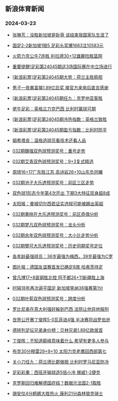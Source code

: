 ## 新浪体育新闻 
### 2024-03-23

+ [张琳芃：没胜新加坡是耻辱 该结束我国家队生涯了](https://sports.sina.com.cn/china/2024-03-22/doc-inapeezv4165199.shtml)

+ [国足2-2新加坡1赔5 足彩头奖爆1683注10583元](https://sports.sina.com.cn/l/2024-03-22/doc-inapcytx4264119.shtml)

+ [火箭力克公牛7连胜 利拉德30+12雄鹿险胜篮网](https://sports.sina.com.cn/basketball/nba/2024-03-22/doc-inapeezv4185680.shtml)

+ [重要提醒!足彩第24045期这3场国际赛在中立场进行](https://sports.sina.com.cn/l/2024-03-22/doc-inapeezu6394742.shtml)

+ [[新浪彩票]足彩第24045期大势：荷兰主胜稳胆](https://sports.sina.com.cn/l/2024-03-22/doc-inapcyts1480482.shtml)

+ [男子一夜暴富擒1.89亿巨奖 接官方来电后直言感谢](https://sports.sina.com.cn/l/2024-03-22/doc-inapcytx4261162.shtml)

+ [[新浪彩票]足彩第24045期任九：克罗地亚客胜](https://sports.sina.com.cn/l/2024-03-22/doc-inapcytw6493216.shtml)

+ [佬牛足彩：英格兰力克巴西 比利时赢球可期](https://sports.sina.com.cn/l/2024-03-22/doc-inaperrk1194461.shtml)

+ [[新浪彩票]足彩第24045期冷热指数：英格兰致胜](https://sports.sina.com.cn/l/2024-03-22/doc-inapcytt8258933.shtml)

+ [[新浪彩票]足彩第24045期盈亏指数：比利时防平](https://sports.sina.com.cn/l/2024-03-22/doc-inapcytw6494291.shtml)

+ [姆希塔良：温格选球员看技术还看人品](https://sports.sina.com.cn/g/2024-03-22/doc-inapevxp3914194.shtml)

+ [032期魏强双色球预测奖号：重号走势](https://sports.sina.com.cn/l/2024-03-22/doc-inaperrq6214513.shtml)

+ [032期艾青双色球预测奖号：9+3复式精选](https://sports.sina.com.cn/l/2024-03-22/doc-inaperrk1188528.shtml)

+ [周琦16+17广东胜江苏 高诗岩26+10山东负同曦](https://sports.sina.com.cn/basketball/cba/2024-03-22/doc-inapfhpi3728207.shtml)

+ [032期池子大乐透预测奖号：前区三区走势](https://sports.sina.com.cn/l/2024-03-22/doc-inapeezq1368880.shtml)

+ [双色球1形态今年第4次开出 下期3大特征现身超8成](https://sports.sina.com.cn/l/2024-03-22/doc-inapevxh1092637.shtml)

+ [太阳报：曼城切尔西若证实违规可能被踢出英超](https://sports.sina.com.cn/g/2024-03-22/doc-inapevxi7860926.shtml)

+ [032期黄桃在大乐透预测奖号：前区奇偶分析](https://sports.sina.com.cn/l/2024-03-22/doc-inapemit4104899.shtml)

+ [032期梦凡双色球预测奖号：龙头分析](https://sports.sina.com.cn/l/2024-03-22/doc-inaperrm7964468.shtml)

+ [032期余年双色球预测奖号：大小比走势分析](https://sports.sina.com.cn/l/2024-03-22/doc-inaperrr3993147.shtml)

+ [032期樊可大乐透预测奖号：历史同期奖号定位](https://sports.sina.com.cn/l/2024-03-22/doc-inapeezv4165927.shtml)

+ [各年龄最强球员：36岁最强为梅西，39岁最强为C罗](https://sports.sina.com.cn/g/2024-03-22/doc-inaperrk1212235.shtml)

+ [图片报：德国友谊赛首发已确定8席 哈弗茨待定](https://sports.sina.com.cn/g/2024-03-22/doc-inapevxp3903991.shtml)

+ [曾凡博17+8首钢胜北控 阿不都26+11新疆胜上海](https://sports.sina.com.cn/basketball/cba/2024-03-22/doc-inapfhpn4795881.shtml)

+ [时隔18年再次逼平国足 新加坡笑纳36强赛第1分](https://sports.sina.com.cn/china/2024-03-22/doc-inapcytt8267767.shtml)

+ [032期叶荀双色球预测奖号：跨度分析](https://sports.sina.com.cn/l/2024-03-22/doc-inaperrk1190924.shtml)

+ [罗比尼奥在意大利强奸躲到巴西 法院让他异地服刑](https://sports.sina.com.cn/g/2024-03-22/doc-inapevxh1085295.shtml)

+ [世界公开赛丁俊晖5-0瓦菲进4强 半决赛将战罗伯逊](https://sports.sina.com.cn/others/snooker/2024-03-22/doc-inapfhpk8026929.shtml)

+ [德转列足坛兄弟身价榜：贝林兄弟1.89亿欧居首](https://sports.sina.com.cn/g/2024-03-22/doc-inapevxi7879828.shtml)

+ [丁俊晖：不知道巅峰意味着什么 希望有更多人参与](https://sports.sina.com.cn/others/snooker/2024-03-22/doc-inapfhpi3739550.shtml)

+ [布克30分穆雷29+9+10 太阳力克老鹰回西部第七](https://sports.sina.com.cn/basketball/nba/2024-03-22/doc-inapemip8070342.shtml)

+ [关小刀任九：荷兰德比郡做胆 比利时罗马尼亚防冷](https://sports.sina.com.cn/l/2024-03-22/doc-inapevxh1087224.shtml)

+ [足彩彩果：西班牙输球造5倍小冷 挪威1-2捷克](https://sports.sina.com.cn/l/2024-03-23/doc-inaphcta4345883.shtml)

+ [克罗斯回归难解德国症结？数据示法国2-1取胜](https://sports.sina.com.cn/l/2024-03-23/doc-inaperrq6234638.shtml)

+ [锡安仅4分鹈鹕大胜热火 康利21分森林狼克骑士](https://sports.sina.com.cn/basketball/nba/2024-03-23/doc-inaphqhs5265299.shtml)


